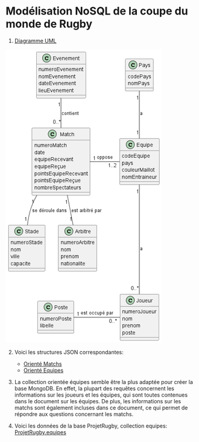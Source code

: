 # Modélisation NoSQL de la coupe du monde de Rugby

1. [Diagramme UML](Diag.puml)

![Diagramme UML](Diag.png)

2. Voici les structures JSON correspondantes:
   - [Orienté Matchs](orienteMatchs.json)
   - [Orienté Equipes](orienteEquipes.json)

3. La collection orientée équipes semble être la plus adaptée pour créer la base MongoDB.
   En effet, la plupart des requêtes concernent les informations sur les joueurs et les équipes, qui sont toutes contenues dans le document sur les équipes. 
   De plus, les informations sur les matchs sont également incluses dans ce document, ce qui permet de répondre aux questions concernant les matchs.
4. Voici les données de la base ProjetRugby, collection equipes: [ProjetRugby.equipes](ProjetRugby.equipes.json)
